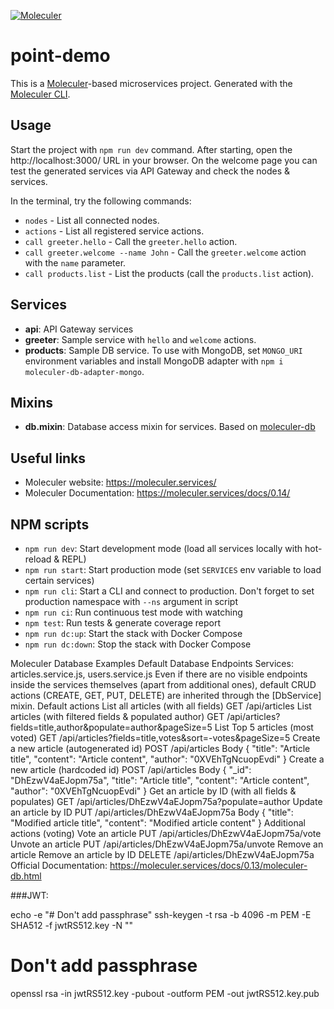 [![Moleculer](https://badgen.net/badge/Powered%20by/Moleculer/0e83cd)](https://moleculer.services)

# point-demo
This is a [Moleculer](https://moleculer.services/)-based microservices project. Generated with the [Moleculer CLI](https://moleculer.services/docs/0.14/moleculer-cli.html).

## Usage
Start the project with `npm run dev` command. 
After starting, open the http://localhost:3000/ URL in your browser. 
On the welcome page you can test the generated services via API Gateway and check the nodes & services.

In the terminal, try the following commands:
- `nodes` - List all connected nodes.
- `actions` - List all registered service actions.
- `call greeter.hello` - Call the `greeter.hello` action.
- `call greeter.welcome --name John` - Call the `greeter.welcome` action with the `name` parameter.
- `call products.list` - List the products (call the `products.list` action).


## Services
- **api**: API Gateway services
- **greeter**: Sample service with `hello` and `welcome` actions.
- **products**: Sample DB service. To use with MongoDB, set `MONGO_URI` environment variables and install MongoDB adapter with `npm i moleculer-db-adapter-mongo`.

## Mixins
- **db.mixin**: Database access mixin for services. Based on [moleculer-db](https://github.com/moleculerjs/moleculer-db#readme)


## Useful links

* Moleculer website: https://moleculer.services/
* Moleculer Documentation: https://moleculer.services/docs/0.14/

## NPM scripts

- `npm run dev`: Start development mode (load all services locally with hot-reload & REPL)
- `npm run start`: Start production mode (set `SERVICES` env variable to load certain services)
- `npm run cli`: Start a CLI and connect to production. Don't forget to set production namespace with `--ns` argument in script
- `npm run ci`: Run continuous test mode with watching
- `npm test`: Run tests & generate coverage report
- `npm run dc:up`: Start the stack with Docker Compose
- `npm run dc:down`: Stop the stack with Docker Compose


Moleculer Database Examples
Default Database Endpoints
Services: articles.service.js, users.service.js
Even if there are no visible endpoints inside the services themselves (apart from additional ones), default CRUD actions (CREATE, GET, PUT, DELETE) are inherited through the [DbService] mixin.
Default actions
List all articles (with all fields)
GET /api/articles
List articles (with filtered fields & populated author)
GET /api/articles?fields=title,author&populate=author&pageSize=5
List Top 5 articles (most voted)
GET /api/articles?fields=title,votes&sort=-votes&pageSize=5
Create a new article (autogenerated id)
POST /api/articles
Body { "title": "Article title", "content": "Article content", "author": "0XVEhTgNcuopEvdi" }
Create a new article (hardcoded id)
POST /api/articles
Body { "_id": "DhEzwV4aEJopm75a", "title": "Article title", "content": "Article content", "author": "0XVEhTgNcuopEvdi" }
Get an article by ID (with all fields & populates)
GET /api/articles/DhEzwV4aEJopm75a?populate=author
Update an article by ID
PUT /api/articles/DhEzwV4aEJopm75a
Body { "title": "Modified article title", "content": "Modified article content" }
Additional actions (voting)
Vote an article
PUT /api/articles/DhEzwV4aEJopm75a/vote
Unvote an article
PUT /api/articles/DhEzwV4aEJopm75a/unvote
Remove an article
Remove an article by ID
DELETE /api/articles/DhEzwV4aEJopm75a
Official Documentation:
https://moleculer.services/docs/0.13/moleculer-db.html

###JWT:

echo -e "# Don't add passphrase"
ssh-keygen -t rsa -b 4096 -m PEM -E SHA512 -f jwtRS512.key -N ""
# Don't add passphrase
openssl rsa -in jwtRS512.key -pubout -outform PEM -out jwtRS512.key.pub